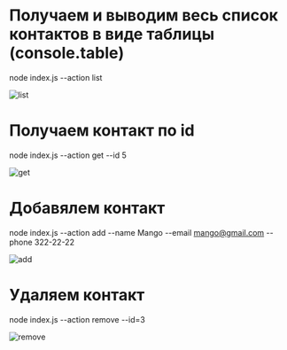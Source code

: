 # Получаем и выводим весь список контактов в виде таблицы (console.table)

node index.js --action list

![list](https://i.ibb.co/xGDS8B0/screen-1.png)

# Получаем контакт по id

node index.js --action get --id 5

![get](https://i.ibb.co/mRLd4pC/screen-2.png)

# Добавялем контакт

node index.js --action add --name Mango --email mango@gmail.com --phone 322-22-22

![add](https://i.ibb.co/TBFg6Mg/screen-3.png)

# Удаляем контакт

node index.js --action remove --id=3

![remove](https://i.ibb.co/QnTGTjh/screen-4.png)
